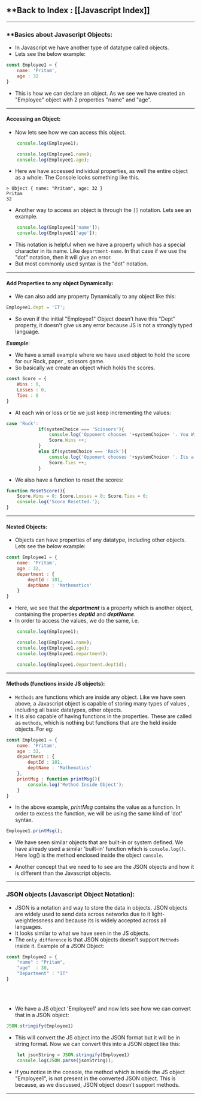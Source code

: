 
## **Back to Index : [[Javascript Index]]

---

### **Basics about Javascript Objects:

- In Javascript we have another type of datatype called objects.
- Lets see the below example:
```js
const Employee1 = {
    name: 'Pritam',
    age : 32
}
```

- This is how we can declare an object. As we see we have created an "Employee" object with 2 properties "name" and "age".

---

#### Accessing an Object:

- Now lets see how we can access this object.

```js
	console.log(Employee1);

    console.log(Employee1.name);
    console.log(Employee1.age);
```

- Here we have accessed individual properties, as well the entire object as a whole. The Console looks something like this.
```console
> Object { name: "Pritam", age: 32 }
Pritam
32
```

- Another way to access an object is through the `[]` notation. Lets see an example.
```js
    console.log(Employee1['name']);
    console.log(Employee1['age']);
```

- This notation is helpful when we have a property which has a special character in its name. Like `department-name`. In that case if we use the "dot" notation, then it will give an error. 
- But most commonly used syntax is the "dot" notation.

---

#### Add Properties to any object Dynamically:

- We can also add any property Dynamically to any object like this:
```js
Employee1.dept = 'IT';
```

- So even if the initial "Employee1" Object doesn't have this "Dept" property, it doesn't give us any error because JS is not a strongly typed language.

***Example***:

- We have a small example where we have used object to hold the score for our Rock, paper , scissors game.
- So basically we create an object which holds the scores.
```js
const Score = {
    Wins : 0,
    Losses : 0,
    Ties : 0
}
```

- At each win or loss or tie we just keep incrementing the values:
```js
case 'Rock':
            if(systemChoice === 'Scissors'){
                console.log('Opponent chooses '+systemChoice+ '. You Win !!!!');
                Score.Wins ++;
            }
            else if(systemChoice === 'Rock'){
                console.log('Opponent chooses '+systemChoice+ '. Its a Draw !!!!');
                Score.Ties ++;
            }
```

- We also have a function to reset the scores:
```js
function ResetScore(){
    Score.Wins = 0; Score.Losses = 0; Score.Ties = 0;
    console.log('Score Resetted.');
}
```

---

#### Nested Objects:

- Objects can have properties of any datatype, including other objects. Lets see the below example:
```js
const Employee1 = {
    name: 'Pritam',
    age : 32,
    department : {
        deptId : 101,
        deptName : 'Mathematics'
    }
}
```


- Here, we see that the ***department*** is a property which is another object, containing the properties ***deptId*** and ***deptName***.
- In order to access the values, we do the same, i.e. 
```js
	console.log(Employee1);

    console.log(Employee1.name);
    console.log(Employee1.age);
    console.log(Employee1.department);

    console.log(Employee1.department.deptId);
```


---

#### Methods (functions inside JS objects):

- `Methods` are functions which are inside any object. Like we have seen above, a Javascript object is capable of storing many types of values , including all basic datatypes, other objects.
- It is also capable of having functions in the properties. These are called as `methods`, which is nothing but functions that are the held inside objects. For eg:

```js
const Employee1 = {
    name: 'Pritam',
    age : 32,
    department : {
        deptId : 101,
        deptName : 'Mathematics'
    },
    printMsg : function printMsg(){
        console.log('Method Inside Object');
    }
}
```

- In the above example, _printMsg_ contains the value as a function. In order to excess the function, we will be using the same kind of 'dot' syntax.
```js
Employee1.printMsg();
```

- We have seen similar objects that are built-in or system defined. We have already used a similar 'built-in' function which is `console.log()`. Here log() is the method enclosed inside the object `console`.

- Another concept that we need to to see are the JSON objects and how it is different than the Javascript objects.

---

### **JSON objects (Javascript Object Notation)**:

- JSON is a notation and way to store the data in objects. JSON objects are widely used to send data across networks due to it light-weightlessness and because its is widely accepted across all languages.
- It looks similar to what we have seen in the JS objects.
- The `only difference` is that JSON objects doesn't  support `Methods` inside it. Example of a JSON Object:
```js
const Employee2 = {
    "name" : "Pritam",
    "age"  : 30,
    "Department" : "IT"
}
```

<br><br>
- We have a JS object 'Employee1' and now lets see how we can convert that in a JSON object:
```js
JSON.stringify(Employee1)
```

- This will convert the JS object into the JSON format but it will be in string format. Now we can convert this into a JSON object like this:
```js
	let jsonString = JSON.stringify(Employee1)
    console.log(JSON.parse(jsonString));
```

- If you notice in the console, the method which is inside the JS object "Employee1", is not present in the converted JSON object. This is because, as we discussed, JSON object doesn't support methods.

---
